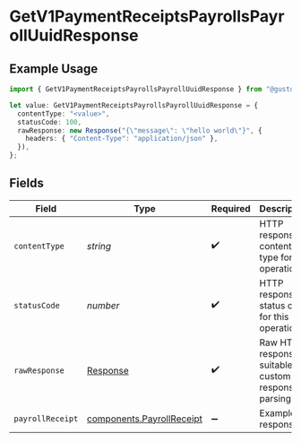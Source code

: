 # GetV1PaymentReceiptsPayrollsPayrollUuidResponse

## Example Usage

```typescript
import { GetV1PaymentReceiptsPayrollsPayrollUuidResponse } from "@gusto/embedded-api/models/operations";

let value: GetV1PaymentReceiptsPayrollsPayrollUuidResponse = {
  contentType: "<value>",
  statusCode: 100,
  rawResponse: new Response("{\"message\": \"hello world\"}", {
    headers: { "Content-Type": "application/json" },
  }),
};
```

## Fields

| Field                                                                  | Type                                                                   | Required                                                               | Description                                                            |
| ---------------------------------------------------------------------- | ---------------------------------------------------------------------- | ---------------------------------------------------------------------- | ---------------------------------------------------------------------- |
| `contentType`                                                          | *string*                                                               | :heavy_check_mark:                                                     | HTTP response content type for this operation                          |
| `statusCode`                                                           | *number*                                                               | :heavy_check_mark:                                                     | HTTP response status code for this operation                           |
| `rawResponse`                                                          | [Response](https://developer.mozilla.org/en-US/docs/Web/API/Response)  | :heavy_check_mark:                                                     | Raw HTTP response; suitable for custom response parsing                |
| `payrollReceipt`                                                       | [components.PayrollReceipt](../../models/components/payrollreceipt.md) | :heavy_minus_sign:                                                     | Example response                                                       |